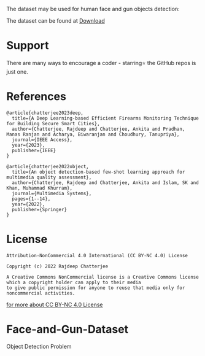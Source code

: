 The dataset may be used for human face and gun objects detection: <br>

The dataset can be found at <a href="https://drive.google.com/file/d/1vwWAvk6ZISu_hJ5SaaCjEmMYPcd4k9h4/view?usp=sharing
">Download</a> <br>

# Support
There are many ways to encourage a coder - starring⭐️ the GitHub repos is just one.

# References
```
@article{chatterjee2023deep,
  title={A Deep Learning-based Efficient Firearms Monitoring Technique for Building Secure Smart Cities},
  author={Chatterjee, Rajdeep and Chatterjee, Ankita and Pradhan, Manas Ranjan and Acharya, Biwaranjan and Choudhury, Tanupriya},
  journal={IEEE Access},
  year={2023},
  publisher={IEEE}
}
```
```
@article{chatterjee2022object,
  title={An object detection-based few-shot learning approach for multimedia quality assessment},
  author={Chatterjee, Rajdeep and Chatterjee, Ankita and Islam, SK and Khan, Muhammad Khurram},
  journal={Multimedia Systems},
  pages={1--14},
  year={2022},
  publisher={Springer}
}
```

# License 

```
Attribution-NonCommercial 4.0 International (CC BY-NC 4.0) License

Copyright (c) 2022 Rajdeep Chatterjee

A Creative Commons NonCommercial license is a Creative Commons license which a copyright holder can apply to their media
to give public permission for anyone to reuse that media only for noncommercial activities.
```
 <a href="https://creativecommons.org/licenses/by-nc/4.0/">for more about CC BY-NC 4.0 License</a>
 
# Face-and-Gun-Dataset
Object Detection Problem
